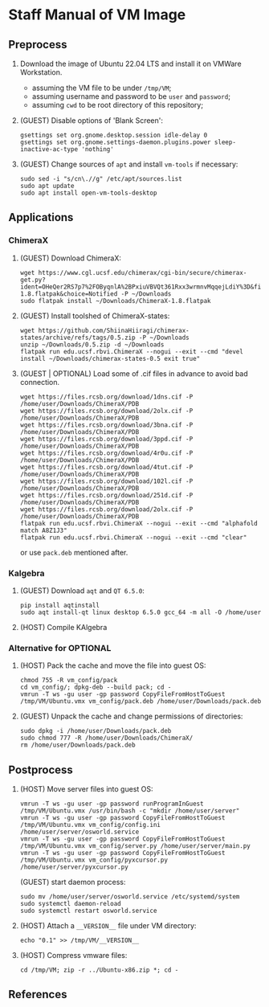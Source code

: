 # Staff Manual of VM Image

## Preprocess

1. Download the image of Ubuntu 22.04 LTS and install it on VMWare Workstation.
    - assuming the VM file to be under `/tmp/VM`;
    - assuming username and password to be `user` and `password`;
    - assuming `cwd` to be root directory of this repository;

2. (GUEST) Disable options of 'Blank Screen':

    ```shell
    gsettings set org.gnome.desktop.session idle-delay 0
    gsettings set org.gnome.settings-daemon.plugins.power sleep-inactive-ac-type 'nothing'
    ```

3. (GUEST) Change sources of `apt` and install `vm-tools` if necessary:

    ```shell
    sudo sed -i "s/cn\.//g" /etc/apt/sources.list
    sudo apt update
    sudo apt install open-vm-tools-desktop
    ```

## Applications
### ChimeraX

1. (GUEST) Download ChimeraX:

    ```shell
    wget https://www.cgl.ucsf.edu/chimerax/cgi-bin/secure/chimerax-get.py?ident=OHeQer2RS7p7%2FOByqnlA%2BPxiuVBVQt361Rxx3wrmnvMqqejLdiY%3D&file=1.8%2Fflatpak%2FChimeraX-1.8.flatpak&choice=Notified -P ~/Downloads
    sudo flatpak install ~/Downloads/ChimeraX-1.8.flatpak
    ```

2. (GUEST) Install toolshed of ChimeraX-states:

    ```shell
    wget https://github.com/ShiinaHiiragi/chimerax-states/archive/refs/tags/0.5.zip -P ~/Downloads
    unzip ~/Downloads/0.5.zip -d ~/Downloads
    flatpak run edu.ucsf.rbvi.ChimeraX --nogui --exit --cmd "devel install ~/Downloads/chimerax-states-0.5 exit true"
    ```

3. (GUEST | OPTIONAL) Load some of .cif files in advance to avoid bad connection.

    ```shell
    wget https://files.rcsb.org/download/1dns.cif -P /home/user/Downloads/ChimeraX/PDB
    wget https://files.rcsb.org/download/2olx.cif -P /home/user/Downloads/ChimeraX/PDB
    wget https://files.rcsb.org/download/3bna.cif -P /home/user/Downloads/ChimeraX/PDB
    wget https://files.rcsb.org/download/3ppd.cif -P /home/user/Downloads/ChimeraX/PDB
    wget https://files.rcsb.org/download/4r0u.cif -P /home/user/Downloads/ChimeraX/PDB
    wget https://files.rcsb.org/download/4tut.cif -P /home/user/Downloads/ChimeraX/PDB
    wget https://files.rcsb.org/download/102l.cif -P /home/user/Downloads/ChimeraX/PDB
    wget https://files.rcsb.org/download/251d.cif -P /home/user/Downloads/ChimeraX/PDB
    wget https://files.rcsb.org/download/2olx.cif -P /home/user/Downloads/ChimeraX/PDB
    flatpak run edu.ucsf.rbvi.ChimeraX --nogui --exit --cmd "alphafold match A8Z1J3"
    flatpak run edu.ucsf.rbvi.ChimeraX --nogui --exit --cmd "clear"
    ```

    or use `pack.deb` mentioned after.

### Kalgebra
1. (GUEST) Download `aqt` and `QT 6.5.0`:

    ```shell
    pip install aqtinstall
    sudo aqt install-qt linux desktop 6.5.0 gcc_64 -m all -O /home/user
    ```

2. (HOST) Compile KAlgebra

### Alternative for OPTIONAL
1. (HOST) Pack the cache and move the file into guest OS:

    ```shell
    chmod 755 -R vm_config/pack
    cd vm_config/; dpkg-deb --build pack; cd -
    vmrun -T ws -gu user -gp password CopyFileFromHostToGuest /tmp/VM/Ubuntu.vmx vm_config/pack.deb /home/user/Downloads/pack.deb
    ```

2. (GUEST) Unpack the cache and change permissions of directories:

    ```shell
    sudo dpkg -i /home/user/Downloads/pack.deb
    sudo chmod 777 -R /home/user/Downloads/ChimeraX/
    rm /home/user/Downloads/pack.deb
    ```

## Postprocess
1. (HOST) Move server files into guest OS:

    ```shell
    vmrun -T ws -gu user -gp password runProgramInGuest /tmp/VM/Ubuntu.vmx /usr/bin/bash -c "mkdir /home/user/server"
    vmrun -T ws -gu user -gp password CopyFileFromHostToGuest /tmp/VM/Ubuntu.vmx vm_config/config.ini /home/user/server/osworld.service
    vmrun -T ws -gu user -gp password CopyFileFromHostToGuest /tmp/VM/Ubuntu.vmx vm_config/server.py /home/user/server/main.py
    vmrun -T ws -gu user -gp password CopyFileFromHostToGuest /tmp/VM/Ubuntu.vmx vm_config/pyxcursor.py /home/user/server/pyxcursor.py
    ```

    (GUEST) start daemon process:

    ```shell
    sudo mv /home/user/server/osworld.service /etc/systemd/system
    sudo systemctl daemon-reload
    sudo systemctl restart osworld.service
    ```

2. (HOST) Attach a `__VERSION__` file under VM directory:

    ```shell
    echo "0.1" >> /tmp/VM/__VERSION__
    ```

3. (HOST) Compress vmware files:

    ```shell
    cd /tmp/VM; zip -r ../Ubuntu-x86.zip *; cd -
    ```

## References
